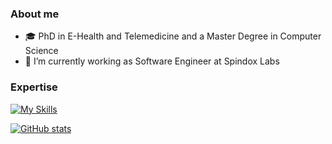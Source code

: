 ### About me
- :mortar_board: PhD in E-Health and Telemedicine and a Master Degree in Computer Science
- :santa: I’m currently working as Software Engineer at Spindox Labs


### Expertise 
[![My Skills](https://skills.thijs.gg/icons?i=angular,react,ts,nodejs,mongodb,docker)](https://skills.thijs.gg)

[![GitHub stats](https://github-readme-stats.vercel.app/api?username=alessandroperetti&theme=radical&show_icons=true)](https://github.com/alessandroperetti/github-readme-stats)

<!--
**alessandroperetti/alessandroperetti** is a ✨ _special_ ✨ repository because its `README.md` (this file) appears on your GitHub profile.
- 👯 I’m looking to collaborate on ...
- 🤔 I’m looking for help with ...
- 💬 Ask me about ...
- 📫 How to reach me: ...
- 😄 Pronouns: ...
- ⚡ Fun fact: ...
Here are some ideas to get you started:

-->





